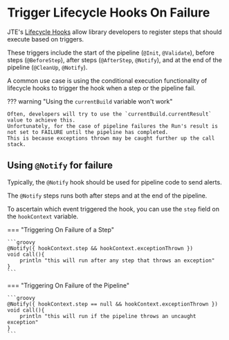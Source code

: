 # Trigger Lifecycle Hooks On Failure

JTE's [Lifecycle Hooks](../../concepts/library-development/lifecycle-hooks.md) allow library developers to register steps that should execute based on triggers.

These triggers include the start of the pipeline (`@Init`, `@Validate`), before steps (`@BeforeStep`), after steps (`@AfterStep`, `@Notify`), and at the end of the pipeline (`@CleanUp`, `@Notify`).

A common use case is using the conditional execution functionality of lifecycle hooks to trigger the hook when a step or the pipeline fail.

??? warning "Using the `currentBuild` variable won't work"

    Often, developers will try to use the `currentBuild.currentResult` value to achieve this.
    Unfortunately, for the case of pipeline failures the Run's result is not set to FAILURE until the pipeline has completed.
    This is because exceptions thrown may be caught further up the call stack.

## Using `@Notify` for failure

Typically, the `@Notify` hook should be used for pipeline code to send alerts.

The `@Notify` steps runs both after steps and at the end of the pipeline. 

To ascertain which event triggered the hook, you can use the `step` field on the `hookContext` variable.

=== "Triggering On Failure of a Step"

    ```groovy
    @Notify({ hookContext.step && hookContext.exceptionThrown })
    void call(){
        println "this will run after any step that throws an exception"
    }
    ```

=== "Triggering On Failure of the Pipeline"

    ```groovy
    @Notify({ hookContext.step == null && hookContext.exceptionThrown })
    void call(){
        println "this will run if the pipeline throws an uncaught exception"
    }
    ```